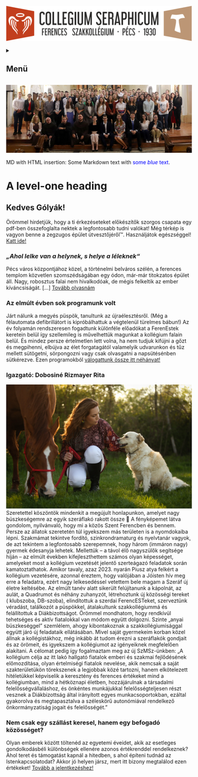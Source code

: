 ![](Arculati_Elemek/Logo/logo-long.png)

<details>
	<summary><h2>Menü</h2></summary>
- [Rólunk](/rolunk.html)
- [Programok](/programok.html)
- [Szakmai nap](/SzakmaiNap.html)
- [Felvételi](/Felveteli.html)
- [Galéria](/Galeria.html)
- [Dokumentumok](/Dokumentumok.html)
- [DiákBizottság](/DB.html)
- [Felújítások](/Felujitasok.html)
</details>

![](src/pictures/SlideShow/2024-25.webp)

MD with HTML insertion:
Some Markdown text with <span style="color:blue">some *blue* text</span>.

A level-one heading
===================

Kedves Gólyák!
-------------------
Örömmel hirdetjük, hogy a ti érkezéseteket előkészítők szorgos csapata egy pdf-ben összefoglalta nektek a legfontosabb
tudni valókat! Még térkép is vagyon benne a zegzugos épület útvesztőjéről™. Használjátok
egészséggel! [Katt ide!](/src/Szeráf_KÉSZ_velemjáró.pdf)

### ***„Ahol lelke van a helynek, s helye a léleknek“***

Pécs város központjához közel, a történelmi belváros szélén, a ferences templom közvetlen szomszédságában egy ódon,
már-már titokzatos épület áll. Nagy, robosztus falai nem hivalkodóak, de mégis felkeltik az ember
kíváncsiságát. [...] [Tovább olvasnám](/rolunk.md)

### Az elmúlt évben sok programunk volt

Járt nálunk a megyés püspök, tanultunk az újraélesztésről. (Még a félautomata defibrillátort is kipróbálhattuk a
végtelenül türelmes bábun!) Az év folyamán rendszeresen fogadtunk különféle előadókat a FerenEstek keretein belül így
szellemileg is művelhettük magunkat a kollégium falain belül. És mindez persze értelmetlen lett volna, ha nem tudjuk
kifújni a gőzt és megpihenni, elbújva az élet forgatagától valamelyik udvarunkon és tűz mellett sütögetni, sörpongozni
vagy csak olvasgatni a napsütésénben sütkérezve. Ezen programokból [válogattunk össze itt néhányat!](/programok.md)

### Igazgató: Dobosiné Rizmayer Rita

![](src/pictures/honlap_kepek/093_0439_DorciRitaRegeKosza_2022aprilis_nnfoto.webp)
Szeretettel köszöntök mindenkit a megújult honlapunkon, amelyet nagy büszkeségemre az egyik szeráflakó rakott össze 🙂 A
fényképemet látva gondolom, nyilvánvaló, hogy mi a közös Szent Ferencben és bennem. Persze az állatok szeretetén túl
igyekszem más területen is a nyomdokaiba lépni.
Szakmámat tekintve fordító, szinkrondramaturg és nyelvtanár vagyok, de azt tekintem a legfontosabb szerepemnek, hogy
három (immáron nagy) gyermek édesanyja lehetek. Mellettük – a távol élő nagyszülők segítsége híján – az elmúlt években
kifejleszthettem számos olyan képességet, amelyeket most a kollégium vezetését jelentő szerteágazó feladatok során
kamatoztathatok.
Amikor tavaly, azaz 2023. nyarán Piusz atya felkért a kollégium vezetésére, azonnal éreztem, hogy valójában a Jóisten
hív meg erre a feladatra, ezért nagy lelkesedéssel vetettem bele magam a Szeráf új életre keltésébe. Az elmúlt tanév
alatt sikerült felújítanunk a kápolnát, az aulát, a Quadrumot és néhány zuhanyzót, létrehoztunk új közösségi tereket (
klubszoba, DB-szoba), elindítottuk a szerdai FerencESTeket, szerveztünk véradást, találkozót a püspökkel, átalakultunk
szakkollégiummá és felállítottuk a Diákbizottságot.
Örömmel mondhatom, hogy rendkívül tehetséges és aktív fiatalokkal van módom együtt dolgozni. Szinte „anyai büszkeséggel”
szemlélem, ahogy kibontakoznak a szakkollégiumisággal együtt járó új feladataik ellátásában.
Mivel saját gyermekeim korban közel állnak a kollégistákhoz, még inkább át tudom érezni a szeráflakók gondjait és az
örömeit, és igyekszem a kollégiumot az igényeiknek megfelelően alakítani. A célomat pedig így fogalmaztam meg az új
SzMSz-ünkben: „A kollégium célja az itt lakó hallgató fiatalok emberi és szakmai fejlődésének előmozdítása, olyan
értelmiségi fiatalok nevelése, akik nemcsak a saját szakterületükön törekszenek a legjobbak közé tartozni, hanem
elkötelezett hitéletükkel képviselik a keresztény és ferences értékeket mind a kollégiumban, mind a hétköznapi életben,
hozzájárulnak a társadalmi felelősségvállaláshoz, és önkéntes munkájukkal felelősségteljesen részt vesznek a
Diákbizottság által irányított egyes munkacsoportokban, ezáltal gyakorolva és megtapasztalva a széleskörű autonómiával
rendelkező önkormányzatiság jogait és felelősségét.”

### Nem csak egy szállást keresel, hanem egy befogadó közösséget?

Olyan emberek között töltenéd az egyetemi éveidet, akik az esetleges gondolkodásbéli különbségek ellenére azonos
értékrenddel rendelkeznek? Ahol teret és támogatást kapnál a hitedben, s ahol építeni tudnád az Istenkapcsolatodat?
Akkor jó helyen jársz, mert itt bizony megtalálod ezen értékeket! [Tovább a jelentkezéshez! ](/felveteli.md)
